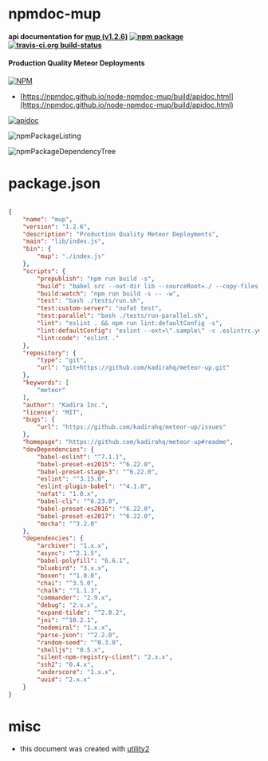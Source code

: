# npmdoc-mup

#### api documentation for  [mup (v1.2.6)](https://github.com/kadirahq/meteor-up#readme)  [![npm package](https://img.shields.io/npm/v/npmdoc-mup.svg?style=flat-square)](https://www.npmjs.org/package/npmdoc-mup) [![travis-ci.org build-status](https://api.travis-ci.org/npmdoc/node-npmdoc-mup.svg)](https://travis-ci.org/npmdoc/node-npmdoc-mup)

#### Production Quality Meteor Deployments

[![NPM](https://nodei.co/npm/mup.png?downloads=true&downloadRank=true&stars=true)](https://www.npmjs.com/package/mup)

- [https://npmdoc.github.io/node-npmdoc-mup/build/apidoc.html](https://npmdoc.github.io/node-npmdoc-mup/build/apidoc.html)

[![apidoc](https://npmdoc.github.io/node-npmdoc-mup/build/screenCapture.buildCi.browser.%252Ftmp%252Fbuild%252Fapidoc.html.png)](https://npmdoc.github.io/node-npmdoc-mup/build/apidoc.html)

![npmPackageListing](https://npmdoc.github.io/node-npmdoc-mup/build/screenCapture.npmPackageListing.svg)

![npmPackageDependencyTree](https://npmdoc.github.io/node-npmdoc-mup/build/screenCapture.npmPackageDependencyTree.svg)



# package.json

```json

{
    "name": "mup",
    "version": "1.2.6",
    "description": "Production Quality Meteor Deployments",
    "main": "lib/index.js",
    "bin": {
        "mup": "./index.js"
    },
    "scripts": {
        "prepublish": "npm run build -s",
        "build": "babel src --out-dir lib --sourceRoot=./ --copy-files --presets=es2015,es2016,es2017,stage-3",
        "build:watch": "npm run build -s -- -w",
        "test": "bash ./tests/run.sh",
        "test:custom-server": "nofat test",
        "test:parallel": "bash ./tests/run-parallel.sh",
        "lint": "eslint . && npm run lint:defaultConfig -s",
        "lint:defaultConfig": "eslint --ext=\".sample\" -c .eslintrc.yml --rule=\"comma-dangle: 0\" .",
        "lint:code": "eslint ."
    },
    "repository": {
        "type": "git",
        "url": "git+https://github.com/kadirahq/meteor-up.git"
    },
    "keywords": [
        "meteor"
    ],
    "author": "Kadira Inc.",
    "license": "MIT",
    "bugs": {
        "url": "https://github.com/kadirahq/meteor-up/issues"
    },
    "homepage": "https://github.com/kadirahq/meteor-up#readme",
    "devDependencies": {
        "babel-eslint": "^7.1.1",
        "babel-preset-es2015": "^6.22.0",
        "babel-preset-stage-3": "^6.22.0",
        "eslint": "^3.15.0",
        "eslint-plugin-babel": "^4.1.0",
        "nofat": "1.0.x",
        "babel-cli": "^6.23.0",
        "babel-preset-es2016": "^6.22.0",
        "babel-preset-es2017": "^6.22.0",
        "mocha": "^3.2.0"
    },
    "dependencies": {
        "archiver": "1.x.x",
        "async": "^2.1.5",
        "babel-polyfill": "6.6.1",
        "bluebird": "3.x.x",
        "boxen": "^1.0.0",
        "chai": "^3.5.0",
        "chalk": "^1.1.3",
        "commander": "2.9.x",
        "debug": "2.x.x",
        "expand-tilde": "^2.0.2",
        "joi": "^10.2.1",
        "nodemiral": "1.x.x",
        "parse-json": "^2.2.0",
        "random-seed": "^0.3.0",
        "shelljs": "0.5.x",
        "silent-npm-registry-client": "2.x.x",
        "ssh2": "0.4.x",
        "underscore": "1.x.x",
        "uuid": "2.x.x"
    }
}
```



# misc
- this document was created with [utility2](https://github.com/kaizhu256/node-utility2)

